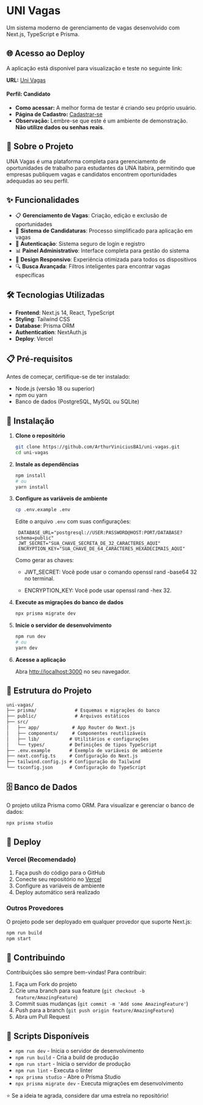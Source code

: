 # UNI Vagas

Um sistema moderno de gerenciamento de vagas desenvolvido com Next.js, TypeScript e Prisma.

## 🌐 Acesso ao Deploy

A aplicação está disponível para visualização e teste no seguinte link:

**URL:** [Uni Vagas](https://univagas.vercel.app/)

#### **Perfil: Candidato**

- **Como acessar:** A melhor forma de testar é criando seu próprio usuário.
- **Página de Cadastro:** [Cadastrar-se](https://univagas.vercel.app/cadastro)
- **Observação:** Lembre-se que este é um ambiente de demonstração. **Não utilize dados ou senhas reais**.

## 🚀 Sobre o Projeto

UNA Vagas é uma plataforma completa para gerenciamento de oportunidades de trabalho para estudantes da UNA Itabira, permitindo que empresas publiquem vagas e candidatos encontrem oportunidades adequadas ao seu perfil.

## ✨ Funcionalidades

- 📋 **Gerenciamento de Vagas**: Criação, edição e exclusão de oportunidades
- 👥 **Sistema de Candidaturas**: Processo simplificado para aplicação em vagas
- 🔐 **Autenticação**: Sistema seguro de login e registro
- 📊 **Painel Administrativo**: Interface completa para gestão do sistema
- 📱 **Design Responsivo**: Experiência otimizada para todos os dispositivos
- 🔍 **Busca Avançada**: Filtros inteligentes para encontrar vagas específicas

## 🛠️ Tecnologias Utilizadas

- **Frontend**: Next.js 14, React, TypeScript
- **Styling**: Tailwind CSS
- **Database**: Prisma ORM
- **Authentication**: NextAuth.js
- **Deploy**: Vercel

## 📋 Pré-requisitos

Antes de começar, certifique-se de ter instalado:

- Node.js (versão 18 ou superior)
- npm ou yarn
- Banco de dados (PostgreSQL, MySQL ou SQLite)

## 🚀 Instalação

1. **Clone o repositório**

   ```bash
   git clone https://github.com/ArthurViniciusBA1/uni-vagas.git
   cd uni-vagas
   ```

2. **Instale as dependências**

   ```bash
   npm install
   # ou
   yarn install
   ```

3. **Configure as variáveis de ambiente**

   ```bash
   cp .env.example .env
   ```

   Edite o arquivo `.env` com suas configurações:

   ```env
    DATABASE_URL="postgresql://USER:PASSWORD@HOST:PORT/DATABASE?schema=public"
    JWT_SECRET="SUA_CHAVE_SECRETA_DE_32_CARACTERES_AQUI"
    ENCRYPTION_KEY="SUA_CHAVE_DE_64_CARACTERES_HEXADECIMAIS_AQUI"
   ```

    Como gerar as chaves:

    - JWT_SECRET: Você pode usar o comando openssl rand -base64 32 no terminal.

    - ENCRYPTION_KEY: Você pode usar openssl rand -hex 32.

4. **Execute as migrações do banco de dados**

   ```bash
   npx prisma migrate dev
   ```

5. **Inicie o servidor de desenvolvimento**

   ```bash
   npm run dev
   # ou
   yarn dev
   ```

6. **Acesse a aplicação**

   Abra [http://localhost:3000](http://localhost:3000) no seu navegador.

## 📁 Estrutura do Projeto

```md
uni-vagas/
├── prisma/              # Esquemas e migrações do banco
├── public/              # Arquivos estáticos
├── src/
│   ├── app/            # App Router do Next.js
│   ├── components/     # Componentes reutilizáveis
│   ├── lib/           # Utilitários e configurações
│   └── types/         # Definições de tipos TypeScript
├── .env.example       # Exemplo de variáveis de ambiente
├── next.config.ts     # Configuração do Next.js
├── tailwind.config.js # Configuração do Tailwind
└── tsconfig.json      # Configuração do TypeScript
```

## 🗄️ Banco de Dados

O projeto utiliza Prisma como ORM. Para visualizar e gerenciar o banco de dados:

```bash
npx prisma studio
```

## 🚀 Deploy

### Vercel (Recomendado)

1. Faça push do código para o GitHub
2. Conecte seu repositório no [Vercel](https://vercel.com)
3. Configure as variáveis de ambiente
4. Deploy automático será realizado

### Outros Provedores

O projeto pode ser deployado em qualquer provedor que suporte Next.js:

```bash
npm run build
npm start
```

## 🤝 Contribuindo

Contribuições são sempre bem-vindas! Para contribuir:

1. Faça um Fork do projeto
2. Crie uma branch para sua feature (`git checkout -b feature/AmazingFeature`)
3. Commit suas mudanças (`git commit -m 'Add some AmazingFeature'`)
4. Push para a branch (`git push origin feature/AmazingFeature`)
5. Abra um Pull Request

## 📝 Scripts Disponíveis

- `npm run dev` - Inicia o servidor de desenvolvimento
- `npm run build` - Cria a build de produção
- `npm run start` - Inicia o servidor de produção
- `npm run lint` - Executa o linter
- `npx prisma studio` - Abre o Prisma Studio
- `npx prisma migrate dev` - Executa migrações em desenvolvimento

⭐ Se a ideia te agrada, considere dar uma estrela no repositório!
